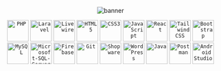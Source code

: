 <p align="center">
  <img src="./welcome_banner.png" alt="banner">
</p>

<div align="center">
  	<code><img height="50" src="https://github.com/user-attachments/assets/3cd7d28f-06f2-4643-8178-231fcb1b3fae" alt="PHP" title="PHP" /></code>
  	<code><img height="50" src="https://github.com/user-attachments/assets/e211bb40-4147-41f0-9e32-8b4b2eda3a04" alt="Laravel" title="Laravel" /></code>
  	<code><img height="50" src="https://github.com/user-attachments/assets/e5bfae52-d9aa-4d5b-8885-6f12db9bdc7e" alt="Livewire" title="Livewire" /></code>
  	<code><img height="50" src="https://github.com/user-attachments/assets/9ab942a7-b68c-4fa3-8da1-afa6d5253907" alt="HTML5" title="HTML5" /></code>
  	<code><img height="50" src="https://github.com/user-attachments/assets/c6fc25be-2b49-4aef-bf48-129c395dfa52" alt="CSS3" title="CSS3" /></code>
  	<code><img height="50" src="https://github.com/user-attachments/assets/3ff1b63c-e73a-4d58-8607-d3316e489ce4" alt="JavaScript" title="JavaScript" /></code>
    <code><img height="50" src="https://github.com/user-attachments/assets/d7a4dbc8-76c8-40e3-bcc5-8b6a3c619af9" alt="React" title="React" /></code>
    <code><img height="50" src="https://github.com/user-attachments/assets/51f2e52d-166b-4616-b6aa-53b0ed5f2e10" alt="TailwindCSS" title="TailwindCSS" /></code>
    <code><img height="50" src="https://github.com/user-attachments/assets/3d025da1-7784-4ad7-ae70-0837c9c5875e" alt="Bootstrap" title="Bootstrap" /></code>
    <code><img height="50" src="https://github.com/user-attachments/assets/46806667-2826-44a6-9335-1814302efae8" alt="MySQL" title="MySQL" /></code>
    <code><img height="50" src="https://github.com/user-attachments/assets/6c377f3b-1ddd-4b9b-85b1-e113b5de1fb5" alt="Microsoft-SQL-Server" title="Microsoft-SQL-Server" /></code>
    <code><img height="50" src="https://github.com/user-attachments/assets/e3ebddfe-bac3-499a-a0d7-07166668481f" alt="Firebase" title="Firebase" /></code>
    <code><img height="50" src="https://github.com/user-attachments/assets/fa347ac4-4aa2-4e47-93b9-eafdab385d38" alt="Git" title="Git" /></code>
    <code><img height="50" src="https://github.com/user-attachments/assets/e5bb0747-b678-46e3-8c1d-eabf546a472e" alt="Shopware" title="Shopware" /></code>
    <code><img height="50" src="https://github.com/user-attachments/assets/a62cdfbe-5481-4a68-8801-c3d079e854bd" alt="WordPress" title="WordPress" /></code>
	  <code><img height="50" src="https://user-images.githubusercontent.com/25181517/117201156-9a724800-adec-11eb-9a9d-3cd0f67da4bc.png" alt="Java" title="Java" /></code>
	  <code><img height="50" src="https://user-images.githubusercontent.com/25181517/192109061-e138ca71-337c-4019-8d42-4792fdaa7128.png" alt="Postman" title="Postman" /></code>
	  <code><img height="50" src="https://user-images.githubusercontent.com/25181517/192108895-20dc3343-43e3-4a54-a90e-13a4abbc57b9.png" alt="Android Studio" title="Android Studio" /></code>
</div>
